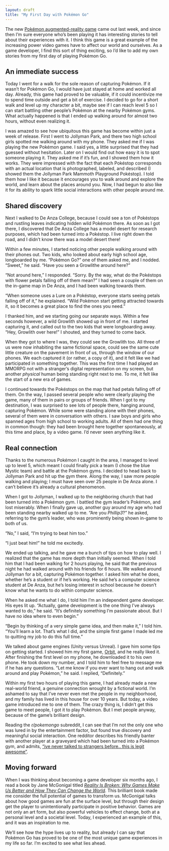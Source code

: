 ```yaml
---
layout: draft
title: "My First Day with Pokémon Go"
---
```


The new [Pokémon augmented-reality game](http://pokemongo.nianticlabs.com/en/) came out last week, and since then I’m sure everyone who’s been playing it has interesting stories to tell about their experiences with it. I think this game is a great example of the increasing power video games have to affect our world and ourselves. As a game developer, I find this sort of thing exciting, so I’d like to add my own stories from my first day of playing Pokémon Go.

## An immediate success

Today I went for a walk for the sole reason of capturing Pokémon. If it wasn’t for Pokémon Go, I would have just stayed at home and worked all day. Already, this game had proved to be valuable, if it could incentivize me to spend time outside and get a bit of exercise. I decided to go for a short walk and level up my character a bit, maybe see if I can reach level 5 so I can start battling other people’s Pokémon at the nearby Pokémon gyms. What actually happened is that I ended up walking around for almost two hours, without even realizing it.

I was amazed to see how ubiquitous this game has become within just a week of release. First I went to Jollyman Park, and there two high school girls spotted me walking around with my phone. They asked me if I was playing the new Pokémon game. I said yes, a little surprised that they had guessed without hesitation. Later on I would find out how easy it is to spot someone playing it. They asked me if it’s fun, and I showed them how it works. They were impressed with the fact that each Pokéstop corresponds with an actual location that is photographed, labeled, and described (I showed them the Jollyman Park Mammoth Playground Pokéstop). I told them how I like it because it encourages you to walk around and explore the world, and learn about the places around you. Now, I had begun to also like it for its ability to spark little social interactions with other people around me.

## Shared discovery

Next I walked to De Anza College, because I could see a ton of Pokéstops and rustling leaves indicating hidden wild Pokémon there. As soon as I got there, I discovered that De Anza College has a model desert for research purposes, which had been turned into a Pokéstop. I live right down the road, and I didn’t know there was a model desert there!

Within a few minutes, I started noticing other people walking around with their phones out. Two kids, who looked about early high school age, longboarded by me. “Pokémon Go?” one of them asked me, and I nodded. “Sweet,” he said. “Have you seen a Growlithe around here?”

“Not around here,” I responded. “Sorry. By the way, what do the Pokéstops with flower petals falling off of them mean?” I had seen a couple of them on the in-game map in De Anza, and I had been walking towards them.

“When someone uses a Lure on a Pokéstop, everyone starts seeing petals falling off of it,” he explained. “Wild Pokémon start getting attracted towards it, so it becomes a great place to find the ones you need.”

I thanked him, and we starting going our separate ways. Within a few seconds however, a wild Growlith showed up in front of me. I started capturing it, and called out to the two kids that were longboarding away. “Hey, Growlith over here!” I shouted, and they turned to come back.

When they got to where I was, they could see the Growlith too. All three of us were now inhabiting the same fictional space, could see the same cute little creature on the pavement in front of us, through the window of our phones. We each captured it (or rather, a copy of it), and it felt like we had participated in something together. This was the first time I had played an MMORPG not with a stranger’s digital representation on my screen, but another _physical_ human being standing right next to me. To me, it felt like the start of a new era of games.

I continued towards the Pokéstops on the map that had petals falling off of them. On the way, I passed several people who were clearly playing the game, many of them in pairs or groups of friends. When I got to my destination, I was surprised to see lots of people there, hanging around, capturing Pokémon. While some were standing alone with their phones, several of them were in conversation with others. I saw boys and girls who spanned ages from high school to working adults. All of them had one thing in common though: they had been brought here together spontaneously, at this time and place, by a video game. I’d never seen anything like it.

## Real connection

Thanks to the numerous Pokémon I caught in the area, I managed to level up to level 5, which meant I could finally pick a team (I chose the blue Mystic team) and battle at the Pokémon gyms. I decided to head back to Jollyman Park and hit up the gym there. Along the way, I saw more people walking and playing; I must have seen over 25 people in De Anza alone. I can’t believe it’s already a cultural phenomenon.

When I got to Jollyman, I walked up to the neighboring church that had been turned into a Pokémon gym. I battled the gym leader’s Pokémon, and lost miserably. When I finally gave up, another guy around my age who had been standing nearby walked up to me. “Are you _Phillip3_?” he asked, referring to the gym’s leader, who was prominently being shown in-game to both of us.

“No,” I said, “I’m trying to beat him too.”

“I just beat him!” he told me excitedly.

We ended up talking, and he gave me a bunch of tips on how to play well. I realized that the game has more depth than initially seemed. When I told him that I had been walking for 2 hours playing, he said that the previous night he had walked around with his friends for 6 hours. We walked around Jollyman for a bit, capturing Pokémon together. I asked him what he does, whether he’s a student or if he’s working. He said he’s a computer science student at De Anza, but he’s losing interest in school because he doesn’t know what he wants to do within computer science.

When he asked me what I do, I told him I’m an independent game developer. His eyes lit up. “Actually, game development is the one thing I’ve always wanted to do,” he said. “It’s definitely something I’m passionate about. But I have no idea where to even begin.”

“Begin by thinking of a very simple game idea, and then make it,” I told him. “You’ll learn a lot. That’s what I did, and the simple first game I made led me to quitting my job to do this full time.”

We talked about game engines (Unity versus Unreal). I gave him some tips on getting started. I showed him my first game, [Orbit](http://playwithorbit.com), and he really liked it. After finishing the first level on my phone, he downloaded it to his own phone. He took down my number, and I told him to feel free to message me if he has any questions. “Let me know if you ever want to hang out and walk around and play Pokémon,” he said. I replied, “Definitely.”

Within my first two hours of playing this game, I had already made a new real-world friend, a genuine connection wrought by a fictional world. I’m ashamed to say that I’ve never even met the people in my neighborhood, and my family has lived in this house for over 10 years. But today, a video game introduced me to one of them. The crazy thing is, I didn’t get this game to meet people, I got it to play Pokémon. But I met people anyway, because of the game’s brilliant design.

Reading the _r/pokemongo_ subreddit, I can see that I’m not the only one who was lured in by the entertainment factor, but found true discovery and meaningful social interaction. One redditor describes his friendly banter with another player at a graveyard which had been turned into a Pokémon gym, and admits, [“ive never talked to strangers before.. this is legit awesome”](https://www.reddit.com/r/pokemongo/comments/4rvuj2/how_do_i_megathread_part_4/d55al07).

## Moving forward

When I was thinking about becoming a game developer six months ago, I read a book by Jane McGonigal titled [_Reality Is Broken: Why Games Make Us Better and How They Can Change the World_](https://smile.amazon.com/Reality-Broken-Games-Better-Change/dp/0143120611?sa-no-redirect=1). This brilliant book made me consider the full potential of games to transform us. McGonigal talks about how good games are fun at the surface level, but through their design get the player to unintentionally participate in positive behavior. Games are not only an art form, but also powerful vehicles to effect change, both at a personal level and a societal level. Today, I experienced an example of this, and it was an inspiration to me.

We’ll see how the hype lives up to reality, but already I can say that Pokémon Go has proved to be one of the most unique game experiences in my life so far. I’m excited to see what lies ahead.